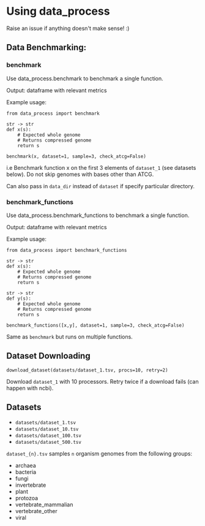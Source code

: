 # Using data_process

Raise an issue if anything doesn't make sense! :)

## Data Benchmarking:

### benchmark
Use data_process.benchmark to benchmark a single function.

Output: dataframe with relevant metrics

Example usage:
```
from data_process import benchmark

str -> str
def x(s):
    # Expected whole genome
    # Returns compressed genome
    return s

benchmark(x, dataset=1, sample=3, check_atcg=False)
```
i.e Benchmark function x on the first 3 elements of `dataset_1` (see datasets below). Do not skip genomes with bases other than ATCG.

Can also pass in `data_dir` instead of `dataset` if specify particular directory.

### benchmark_functions
Use data_process.benchmark_functions to benchmark a single function. 

Output: dataframe with relevant metrics

Example usage:
```
from data_process import benchmark_functions

str -> str
def x(s):
    # Expected whole genome
    # Returns compressed genome
    return s

str -> str
def y(s):
    # Expected whole genome
    # Returns compressed genome
    return s

benchmark_functions([x,y], dataset=1, sample=3, check_atcg=False)
```
Same as `benchmark` but runs on multiple functions. 


## Dataset Downloading

`download_dataset(datasets/dataset_1.tsv, procs=10, retry=2)`

Download `dataset_1` with 10 processors. Retry twice if a download fails (can happen with ncbi).

## Datasets

- `datasets/dataset_1.tsv`
- `datasets/dataset_10.tsv`
- `datasets/dataset_100.tsv`
- `datasets/dataset_500.tsv`

`dataset_{n}.tsv` samples `n` organism genomes from the following groups:

- archaea
- bacteria 
- fungi 
- invertebrate 
- plant 
- protozoa 
- vertebrate_mammalian 
- vertebrate_other 
- viral